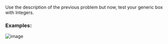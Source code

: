 Use the description of the previous problem but now, test your generic box with Integers.

### Examples:

![image](https://user-images.githubusercontent.com/45227327/217906129-95bd90b7-5cbb-46a0-a781-e34d10da7a2b.png)


